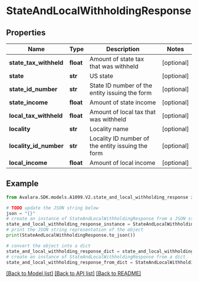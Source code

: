 # StateAndLocalWithholdingResponse


## Properties

Name | Type | Description | Notes
------------ | ------------- | ------------- | -------------
**state_tax_withheld** | **float** | Amount of state tax that was withheld | [optional] 
**state** | **str** | US state | [optional] 
**state_id_number** | **str** | State ID number of the entity issuing the form | [optional] 
**state_income** | **float** | Amount of state income | [optional] 
**local_tax_withheld** | **float** | Amount of local tax that was withheld | [optional] 
**locality** | **str** | Locality name | [optional] 
**locality_id_number** | **str** | Locality ID number of the entity issuing the form | [optional] 
**local_income** | **float** | Amount of local income | [optional] 

## Example

```python
from Avalara.SDK.models.A1099.V2.state_and_local_withholding_response import StateAndLocalWithholdingResponse

# TODO update the JSON string below
json = "{}"
# create an instance of StateAndLocalWithholdingResponse from a JSON string
state_and_local_withholding_response_instance = StateAndLocalWithholdingResponse.from_json(json)
# print the JSON string representation of the object
print(StateAndLocalWithholdingResponse.to_json())

# convert the object into a dict
state_and_local_withholding_response_dict = state_and_local_withholding_response_instance.to_dict()
# create an instance of StateAndLocalWithholdingResponse from a dict
state_and_local_withholding_response_from_dict = StateAndLocalWithholdingResponse.from_dict(state_and_local_withholding_response_dict)
```
[[Back to Model list]](../README.md#documentation-for-models) [[Back to API list]](../README.md#documentation-for-api-endpoints) [[Back to README]](../README.md)


